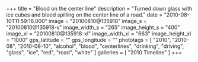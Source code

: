 +++
title = "Blood on the center line"
description = "Turned down glass with ice cubes and blood spilling on the center line of a road."
date = "2010-08-10T11:59:18.000"
image = "20100810@135918"
image_s = "20100810@135918-s"
image_width_s = "265"
image_height_s = "400"
image_xl = "20100810@135918-xl"
image_width_xl = "663"
image_height_xl = "1000"
gps_latitude = ""
gps_longitude = ""
phototags = [ "2010", "2010-08", "2010-08-10", "alcohol", "blood", "centerlines", "drinking", "driving", "glass", "ice", "red", "road", "white" ]
galleries = [ "2010 Timeline" ]
+++
